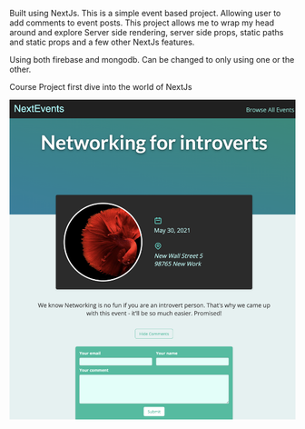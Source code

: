 Built using NextJs. This is a simple event based project. Allowing user to add comments to event posts. This project allows me to wrap my head around and explore Server side rendering, server side props, static paths and static props and a few other NextJs features.

Using both firebase and mongodb. Can be changed to only using one or the other.

Course Project first dive into the world of NextJs

![screen shoot](./public/screenshot.png)
